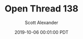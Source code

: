 ---
layout: podcast
title: "Open Thread 138"
author: Scott Alexander
description: https://slatestarcodex.com/2019/10/06/open-thread-138/
date: 2019-10-06 00:01:00 PDT
length: 257091
duration: 64
guid: open-thread-138
---